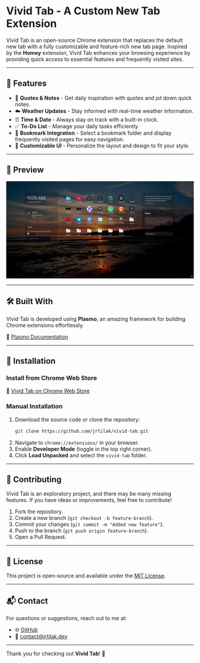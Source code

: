 # Vivid Tab - A Custom New Tab Extension

Vivid Tab is an open-source Chrome extension that replaces the default new tab with a fully customizable and feature-rich new tab page. Inspired by the **Homey** extension, Vivid Tab enhances your browsing experience by providing quick access to essential features and frequently visited sites.

---

## 🚀 Features

- 📝 **Quotes & Notes** - Get daily inspiration with quotes and jot down quick notes.
- ☁️ **Weather Updates** - Stay informed with real-time weather information.
- ⏰ **Time & Date** - Always stay on track with a built-in clock.
- ✅ **To-Do List** - Manage your daily tasks efficiently.
- 🔖 **Bookmark Integration** - Select a bookmark folder and display frequently visited pages for easy navigation.
- 🎨 **Customizable UI** - Personalize the layout and design to fit your style.

---

## 📌 Preview

![Screenshot 1](./public/image.png)

---

## 🛠 Built With

Vivid Tab is developed using **Plasmo**, an amazing framework for building Chrome extensions effortlessly.

🔗 [Plasmo Documentation](https://docs.plasmo.com/)

---

## 🔗 Installation

### Install from Chrome Web Store

🔗 [Vivid Tab on Chrome Web Store](https://chrome.google.com/webstore/detail/vivid-tab/your-extension-id)

### Manual Installation

1. Download the source code or clone the repository:
   ```sh
   git clone https://github.com/jrtilak/vivid-tab.git
   ```
2. Navigate to `chrome://extensions/` in your browser.
3. Enable **Developer Mode** (toggle in the top right corner).
4. Click **Load Unpacked** and select the `vivid-tab` folder.

---

## 🤝 Contributing

Vivid Tab is an exploratory project, and there may be many missing features. If you have ideas or improvements, feel free to contribute!

1. Fork the repository.
2. Create a new branch (`git checkout -b feature-branch`).
3. Commit your changes (`git commit -m "Added new feature"`).
4. Push to the branch (`git push origin feature-branch`).
5. Open a Pull Request.

---

## 📜 License

This project is open-source and available under the [MIT License](LICENSE).

---

## 📬 Contact

For questions or suggestions, reach out to me at: 
- 🌐 [GitHub](https://github.com/jrtilak)
- 📧 contact@jrtilak.dev

---

Thank you for checking out **Vivid Tab**! 🚀

